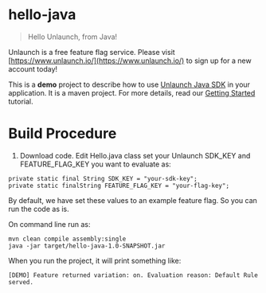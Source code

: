 # hello-java

> Hello Unlaunch, from Java!

Unlaunch is a free feature flag service. Please visit [https://www.unlaunch.io/](https://www.unlaunch.io/) to sign up
 for a new account today!
 
 This is a **demo** project to describe how to use [Unlaunch Java SDK](https://docs.unlaunch.io/docs/sdks/java-sdk) in your application. It is a maven project.
For more details, read our [Getting Started](https://docs.unlaunch.io/docs/getting-started) tutorial.

# Build Procedure
1. Download code. Edit Hello.java class set your Unlaunch SDK_KEY and FEATURE_FLAG_KEY you want to evaluate as: 

```
private static final String SDK_KEY = "your-sdk-key";
private static finalString FEATURE_FLAG_KEY = "your-flag-key";
```

By default, we have set these values to an example feature flag. So you can run the code as is.


On command line run as:

```
mvn clean compile assembly:single
java -jar target/hello-java-1.0-SNAPSHOT.jar 
```
When you run the project, it will print something like:

```
[DEMO] Feature returned variation: on. Evaluation reason: Default Rule served.
```
